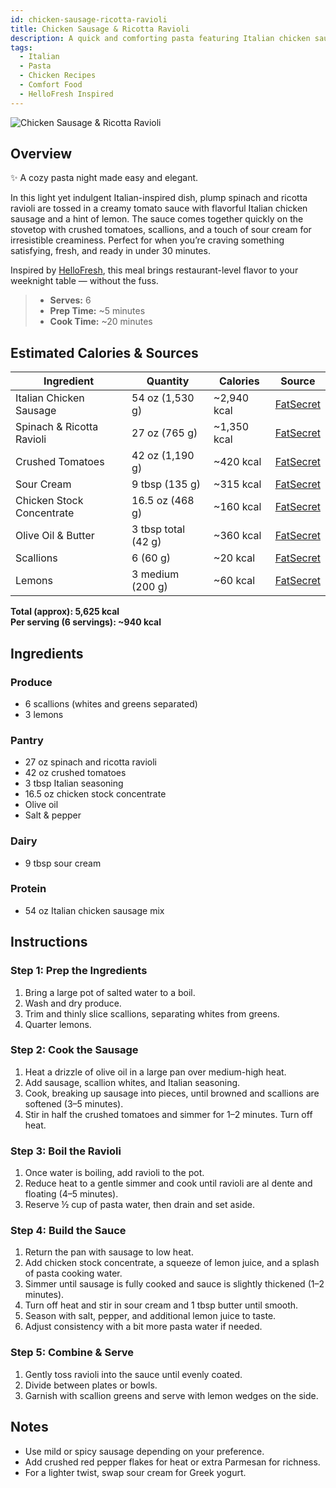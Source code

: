 ```yaml
---
id: chicken-sausage-ricotta-ravioli
title: Chicken Sausage & Ricotta Ravioli
description: A quick and comforting pasta featuring Italian chicken sausage, spinach and ricotta ravioli, and a creamy tomato sauce brightened with lemon — ready in 30 minutes.
tags:
  - Italian
  - Pasta
  - Chicken Recipes
  - Comfort Food
  - HelloFresh Inspired
---
```


![Chicken Sausage & Ricotta Ravioli](/img/italian_eats/chicken_sausage_ricotta_ravioli/cover.png)

## Overview

✨ A cozy pasta night made easy and elegant.

In this light yet indulgent Italian-inspired dish, plump spinach and ricotta ravioli are tossed in a creamy tomato sauce with flavorful Italian chicken sausage and a hint of lemon. The sauce comes together quickly on the stovetop with crushed tomatoes, scallions, and a touch of sour cream for irresistible creaminess. Perfect for when you’re craving something satisfying, fresh, and ready in under 30 minutes.

Inspired by [HelloFresh], this meal brings restaurant-level flavor to your weeknight table — without the fuss.

> - **Serves:** 6
> - **Prep Time:** ~5 minutes
> - **Cook Time:** ~20 minutes

## Estimated Calories & Sources

| **Ingredient**            | **Quantity**        | **Calories** | **Source**                                                                                                |
| ------------------------- | ------------------- | ------------ | --------------------------------------------------------------------------------------------------------- |
| Italian Chicken Sausage   | 54 oz (1,530 g)     | ~2,940 kcal  | [FatSecret](https://www.fatsecret.com/calories-nutrition/generic/chicken-sausage?portionid=32172)         |
| Spinach & Ricotta Ravioli | 27 oz (765 g)       | ~1,350 kcal  | [FatSecret](https://www.fatsecret.com/calories-nutrition/generic/spinach-ricotta-ravioli?portionid=24786) |
| Crushed Tomatoes          | 42 oz (1,190 g)     | ~420 kcal    | [FatSecret](https://www.fatsecret.com/calories-nutrition/usda/tomatoes-canned-crushed)                    |
| Sour Cream                | 9 tbsp (135 g)      | ~315 kcal    | [FatSecret](https://www.fatsecret.com/calories-nutrition/usda/sour-cream)                                 |
| Chicken Stock Concentrate | 16.5 oz (468 g)     | ~160 kcal    | [FatSecret](https://www.fatsecret.com/calories-nutrition/generic/chicken-broth)                           |
| Olive Oil & Butter        | 3 tbsp total (42 g) | ~360 kcal    | [FatSecret](https://www.fatsecret.com/calories-nutrition/generic/olive-oil)                               |
| Scallions                 | 6 (60 g)            | ~20 kcal     | [FatSecret](https://www.fatsecret.com/calories-nutrition/usda/onions-spring-or-scallions-raw)             |
| Lemons                    | 3 medium (200 g)    | ~60 kcal     | [FatSecret](https://www.fatsecret.com/calories-nutrition/usda/limes-raw)                                  |

**Total (approx): 5,625 kcal**  
**Per serving (6 servings): ~940 kcal**

## Ingredients

### Produce

- 6 scallions (whites and greens separated)
- 3 lemons

### Pantry

- 27 oz spinach and ricotta ravioli
- 42 oz crushed tomatoes
- 3 tbsp Italian seasoning
- 16.5 oz chicken stock concentrate
- Olive oil
- Salt & pepper

### Dairy

- 9 tbsp sour cream

### Protein

- 54 oz Italian chicken sausage mix

## Instructions

### Step 1: Prep the Ingredients

1. Bring a large pot of salted water to a boil.
2. Wash and dry produce.
3. Trim and thinly slice scallions, separating whites from greens.
4. Quarter lemons.

### Step 2: Cook the Sausage

1. Heat a drizzle of olive oil in a large pan over medium-high heat.
2. Add sausage, scallion whites, and Italian seasoning.
3. Cook, breaking up sausage into pieces, until browned and scallions are softened (3–5 minutes).
4. Stir in half the crushed tomatoes and simmer for 1–2 minutes. Turn off heat.

### Step 3: Boil the Ravioli

1. Once water is boiling, add ravioli to the pot.
2. Reduce heat to a gentle simmer and cook until ravioli are al dente and floating (4–5 minutes).
3. Reserve ½ cup of pasta water, then drain and set aside.

### Step 4: Build the Sauce

1. Return the pan with sausage to low heat.
2. Add chicken stock concentrate, a squeeze of lemon juice, and a splash of pasta cooking water.
3. Simmer until sausage is fully cooked and sauce is slightly thickened (1–2 minutes).
4. Turn off heat and stir in sour cream and 1 tbsp butter until smooth.
5. Season with salt, pepper, and additional lemon juice to taste.
6. Adjust consistency with a bit more pasta water if needed.

### Step 5: Combine & Serve

1. Gently toss ravioli into the sauce until evenly coated.
2. Divide between plates or bowls.
3. Garnish with scallion greens and serve with lemon wedges on the side.

## Notes

- Use mild or spicy sausage depending on your preference.
- Add crushed red pepper flakes for heat or extra Parmesan for richness.
- For a lighter twist, swap sour cream for Greek yogurt.

[HelloFresh]: https://www.hellofresh.com/recipes/chicken-sausage-and-ricotta-ravioli-6769d8c01ca370104ed03f54
